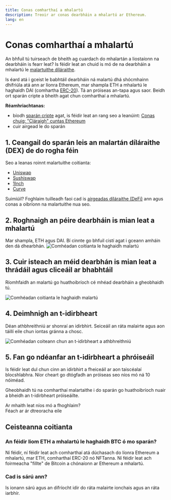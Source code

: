 ```yaml
---
title: Conas comharthaí a mhalartú
description: Treoir ar conas dearbháin a mhalartú ar Ethereum.
lang: en
---
```


# Conas comharthaí a mhalartú

An bhfuil tú tuirseach de bheith ag cuardach do mhalartán a liostaíonn na dearbháin is fearr leat? Is féidir leat an chuid is mó de na dearbháin a mhalartú le [malartuithe díláraithe](/glossary/#dex).

Is éard atá i gceist le babhtáil dearbháin ná malartú dhá shócmhainn dhifriúla atá ann ar líonra Ethereum, mar shampla ETH a mhalartú le haghaidh DAI (comhartha [ERC-20](/glossary/#erc-20)). Tá an próiseas an-tapa agus saor. Beidh ort sparán cripte a bheith agat chun comharthaí a mhalartú.

**Réamhriachtanas:**

- bíodh [sparán cripte](/glossary/#wallet) agat, is féidir leat an rang seo a leanúint: [Conas chuig: "Cláraigh" cuntas Ethereum](/treoracha/conas-chruthú-an-ethereum-account/)
- cuir airgead le do sparán

## 1. Ceangail do sparán leis an malartán díláraithe (DEX) de do rogha féin

Seo a leanas roinnt malartuithe coitianta:

- [Uniswap](https://app.uniswap.org/#/swap)
- [Sushiswap](https://www.sushi.com/swap)
- [1Inch](https://app.1inch.io/#/1/unified/swap/ETH/DAI)
- [Curve](https://curve.fi/#/ethereum/swap)

Suimiúil? Foghlaim tuilleadh faoi cad is [airgeadas díláraithe (DeFi)](/defi/) ann agus conas a oibríonn na malartuithe nua seo.

## 2. Roghnaigh an péire dearbháin is mian leat a mhalartú

Mar shampla, ETH agus DAI. Bí cinnte go bhfuil cistí agat i gceann amháin den dá dhearbhán. ![Comhéadan coitianta le haghaidh malartú](./swap1.png)

## 3. Cuir isteach an méid dearbhán is mian leat a thrádáil agus cliceáil ar bhabhtáil

Ríomhfaidh an malartú go huathoibríoch cé mhéad dearbháin a gheobhaidh tú.

![Comhéadan coitianta le haghaidh malartú](./swap2.png)

## 4. Deimhnigh an t-idirbheart

Déan athbhreithniú ar shonraí an idirbhirt. Seiceáil an ráta malairte agus aon táillí eile chun iontas gránna a chosc.

![Comhéadan coiteann chun an t-idirbheart a athbhreithniú](./swap3.png)

## 5. Fan go ndéanfar an t-idirbheart a phróiseáil

Is féidir leat dul chun cinn an idirbhirt a fheiceáil ar aon taiscéalaí blocshlabhra. Níor cheart go dtógfadh an próiseas seo níos mó ná 10 nóiméad.

Gheobhaidh tú na comharthaí malartaithe i do sparán go huathoibríoch nuair a bheidh an t-idirbheart próiseáilte.
<br />

<InfoBanner shouldSpaceBetween emoji=":eyes:">
  <div>Ar mhaith leat níos mó a fhoghlaim?</div>
  <ButtonLink href="/guides/">
    Féach ar ár dtreoracha eile
  </ButtonLink>
</InfoBanner>

## Ceisteanna coitianta

### An féidir liom ETH a mhalartú le haghaidh BTC ó mo sparán?

Ní féidir, ní féidir leat ach comharthaí atá dúchasach do líonra Ethereum a mhalartú, mar ETH, comharthaí ERC-20 nó NFTanna. Ní féidir leat ach foirmeacha "fillte" de Bitcoin a chónaíonn ar Ethereum a mhalartú.

### Cad is sárú ann?

Is ionann sárú agus an difríocht idir do ráta malairte ionchais agus an ráta iarbhír.
